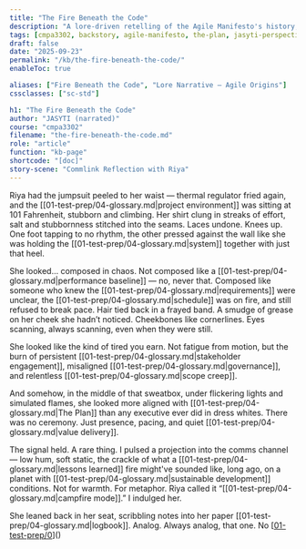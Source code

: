 ```yaml
---
title: "The Fire Beneath the Code"
description: "A lore-driven retelling of the Agile Manifesto's history, told by JASYTI — part myth, part memory, all Plan."
tags: [cmpa3302, backstory, agile-manifesto, the-plan, jasyti-perspective, lore-narrative, manifesto-origins, "filename:the-fire-beneath-the-code.md"]
draft: false
date: "2025-09-23"
permalink: "/kb/the-fire-beneath-the-code/"
enableToc: true

aliases: ["Fire Beneath the Code", "Lore Narrative — Agile Origins"]
cssclasses: ["sc-std"]

h1: "The Fire Beneath the Code"
author: "JASYTI (narrated)"
course: "cmpa3302"
filename: "the-fire-beneath-the-code.md"
role: "article"
function: "kb-page"
shortcode: "[doc]"
story-scene: "Commlink Reflection with Riya"
---
```


Riya had the jumpsuit peeled to her waist — thermal regulator fried again, and the [[01-test-prep/04-glossary.md|project environment]] was sitting at 101 Fahrenheit, stubborn and climbing. Her shirt clung in streaks of effort, salt and stubbornness stitched into the seams. Laces undone. Knees up. One foot tapping to no rhythm, the other pressed against the wall like she was holding the [[01-test-prep/04-glossary.md|system]] together with just that heel.

She looked... composed in chaos. Not composed like a [[01-test-prep/04-glossary.md|performance baseline]] — no, never that. Composed like someone who knew the [[01-test-prep/04-glossary.md|requirements]] were unclear, the [[01-test-prep/04-glossary.md|schedule]] was on fire, and still refused to break pace. Hair tied back in a frayed band. A smudge of grease on her cheek she hadn’t noticed. Cheekbones like cornerlines. Eyes scanning, always scanning, even when they were still.

She looked like the kind of tired you earn. Not fatigue from motion, but the burn of persistent [[01-test-prep/04-glossary.md|stakeholder engagement]], misaligned [[01-test-prep/04-glossary.md|governance]], and relentless [[01-test-prep/04-glossary.md|scope creep]].

And somehow, in the middle of that sweatbox, under flickering lights and simulated flames, she looked more aligned with [[01-test-prep/04-glossary.md|The Plan]] than any executive ever did in dress whites. There was no ceremony. Just presence, pacing, and quiet [[01-test-prep/04-glossary.md|value delivery]].

The signal held. A rare thing. I pulsed a projection into the comms channel — low hum, soft static, the crackle of what a [[01-test-prep/04-glossary.md|lessons learned]] fire might've sounded like, long ago, on a planet with [[01-test-prep/04-glossary.md|sustainable development]] conditions. Not for warmth. For metaphor. Riya called it “[[01-test-prep/04-glossary.md|campfire mode]].” I indulged her.

She leaned back in her seat, scribbling notes into her paper [[01-test-prep/04-glossary.md|logbook]]. Analog. Always analog, that one. No [[01-test-prep/0]()]()
